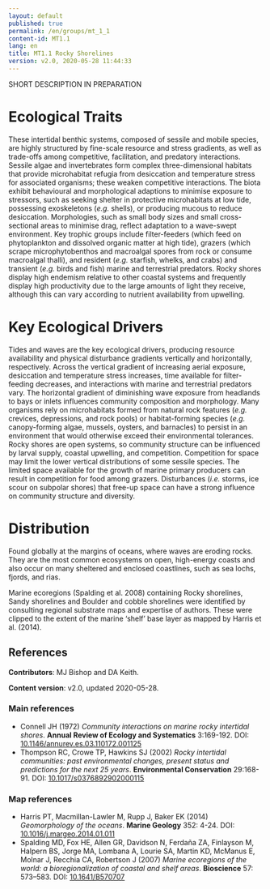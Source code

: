 ```yaml
---
layout: default
published: true
permalink: /en/groups/mt_1_1
content-id: MT1.1
lang: en
title: MT1.1 Rocky Shorelines
version: v2.0, 2020-05-28 11:44:33
---
```


SHORT DESCRIPTION IN PREPARATION

# Ecological Traits
 
These intertidal benthic systems, composed of sessile and mobile species, are highly structured by fine-scale resource and stress gradients, as well as trade-offs among competitive, facilitation, and predatory interactions. Sessile algae and invertebrates form complex three-dimensional habitats that provide microhabitat refugia from desiccation and temperature stress for associated organisms; these weaken competitive interactions. The biota exhibit behavioural and morphological adaptions to minimise exposure to stressors, such as seeking shelter in protective microhabitats at low tide, possessing exoskeletons (_e.g._ shells), or producing mucous to reduce desiccation. Morphologies, such as small body sizes and small cross-sectional areas to minimise drag, reflect adaptation to a wave-swept environment. Key trophic groups include filter-feeders (which feed on phytoplankton and dissolved organic matter at high tide), grazers (which scrape microphytobenthos and macroalgal spores from rock or consume macroalgal thalli), and resident (_e.g._ starfish, whelks, and crabs) and transient (_e.g._ birds and fish) marine and terrestrial predators. Rocky shores display high endemism relative to other coastal systems and frequently display high productivity due to the large amounts of light they receive, although this can vary according to nutrient availability from upwelling.
 
# Key Ecological Drivers
 
Tides and waves are the key ecological drivers, producing resource availability and physical disturbance gradients vertically and horizontally, respectively. Across the vertical gradient of increasing aerial exposure, desiccation and temperature stress increases, time available for filter-feeding decreases, and interactions with marine and terrestrial predators vary. The horizontal gradient of diminishing wave exposure from headlands to bays or inlets influences community composition and morphology. Many organisms rely on microhabitats formed from natural rock features (_e.g._ crevices, depressions, and rock pools) or habitat-forming species (_e.g._ canopy-forming algae, mussels, oysters, and barnacles) to persist in an environment that would otherwise exceed their environmental tolerances. Rocky shores are open systems, so community structure can be influenced by larval supply, coastal upwelling, and competition. Competition for space may limit the lower vertical distributions of some sessile species. The limited space available for the growth of marine primary producers can result in competition for food among grazers. Disturbances (_i.e._ storms, ice scour on subpolar shores) that free-up space can have a strong influence on community structure and diversity.
 
# Distribution
 
Found globally at the margins of oceans, where waves are eroding rocks. They are the most common ecosystems on open, high-energy coasts and also occur on many sheltered and enclosed coastlines, such as sea lochs, fjords, and rias.

Marine ecoregions (Spalding et al. 2008) containing Rocky shorelines, Sandy shorelines and Boulder and cobble shorelines were identified by consulting regional substrate maps and expertise of authors. These were clipped to the extent of the marine ‘shelf’ base layer as mapped by Harris et al. (2014).

## References

**Contributors**: MJ Bishop and DA Keith.

**Content version**: v2.0, updated 2020-05-28.

### Main references
* Connell JH  (1972) *Community interactions on marine rocky intertidal shores*. **Annual Review of Ecology and Systematics** 3:169-192. DOI: [10.1146/annurev.es.03.110172.001125](http://doi.org/10.1146/annurev.es.03.110172.001125)
* Thompson RC, Crowe TP, Hawkins SJ  (2002) *Rocky intertidal communities: past environmental changes, present status and predictions for the next 25 years*. **Environmental Conservation** 29:168-91. DOI: [10.1017/s0376892902000115](http://doi.org/10.1017/s0376892902000115)

### Map references
* Harris PT, Macmillan-Lawler M, Rupp J, Baker EK  (2014) *Geomorphology of the oceans*. **Marine Geology** 352: 4-24. DOI: [10.1016/j.margeo.2014.01.011](http://doi.org/10.1016/j.margeo.2014.01.011)
* Spalding MD, Fox HE, Allen GR, Davidson N, Ferdaña ZA, Finlayson M, Halpern BS, Jorge MA, Lombana A, Lourie SA, Martin KD, McManus E, Molnar J, Recchia CA, Robertson J  (2007) *Marine ecoregions of the world: a bioregionalization of coastal and shelf areas*. **Bioscience** 57: 573–583. DOI: [10.1641/B570707](http://doi.org/10.1641/B570707)


